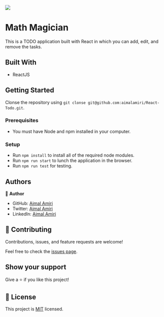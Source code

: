 ![](https://img.shields.io/badge/Microverse-blueviolet)

# Math Magician

This is a TODO application built with React in which you can add, edit, and remove the tasks.


## Built With

- ReactJS

## Getting Started

Clonse the repository using `git clonse git@github.com:aimalamiri/React-Todo.git`.

### Prerequisites
- You must have Node and npm installed in your computer.
### Setup
- Run `npm install` to install all of the required node modules.
- Run `npm run start` to lunch the application in the browser.
- Run `npm run test` for testing.


## Authors

👤 **Author**

- GitHub: [Aimal Amiri](https://github.com/aimalamiri)
- Twitter: [Aimal Amiri](https://twitter.com/meaimal)
- LinkedIn: [Aimal Amiri](https://linkedin.com/in/aimal-amiri)

## 🤝 Contributing

Contributions, issues, and feature requests are welcome!

Feel free to check the [issues page](../../issues/).

## Show your support

Give a ⭐️ if you like this project!

## 📝 License

This project is [MIT](./MIT.md) licensed.

